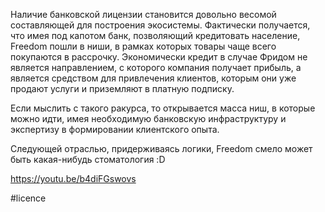 
Наличие банковской лицензии становится довольно весомой составляющей для построения экосистемы. Фактически получается, что имея под капотом банк, позволяющий кредитовать население, Freedom пошли в ниши, в рамках которых товары чаще всего покупаются в рассрочку. Экономически кредит в случае Фридом не является направлением, с которого компания получает прибыль, а является средством для привлечения клиентов, которым они уже продают услуги и приземляют в платную подписку.

Если мыслить с такого ракурса, то открывается масса ниш, в которые можно идти, имея необходимую банковскую инфраструктуру и экспертизу в формировании клиентского опыта. 

Следующей отраслью, придерживаясь логики, Freedom смело может быть какая-нибудь стоматология :D 

https://youtu.be/b4diFGswovs

#licence